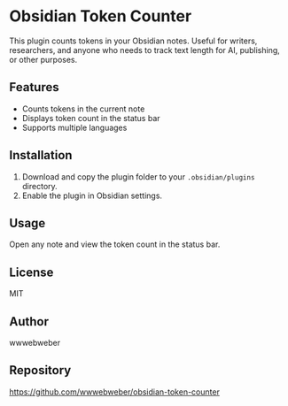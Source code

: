 # Obsidian Token Counter

This plugin counts tokens in your Obsidian notes. Useful for writers, researchers, and anyone who needs to track text length for AI, publishing, or other purposes.

## Features
- Counts tokens in the current note
- Displays token count in the status bar
- Supports multiple languages

## Installation
1. Download and copy the plugin folder to your `.obsidian/plugins` directory.
2. Enable the plugin in Obsidian settings.

## Usage
Open any note and view the token count in the status bar.

## License
MIT

## Author
wwwebweber

## Repository
https://github.com/wwwebweber/obsidian-token-counter
